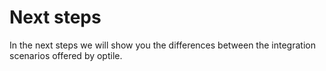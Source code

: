 # Next steps

In the next steps we will show you the differences between the integration scenarios offered by optile.


